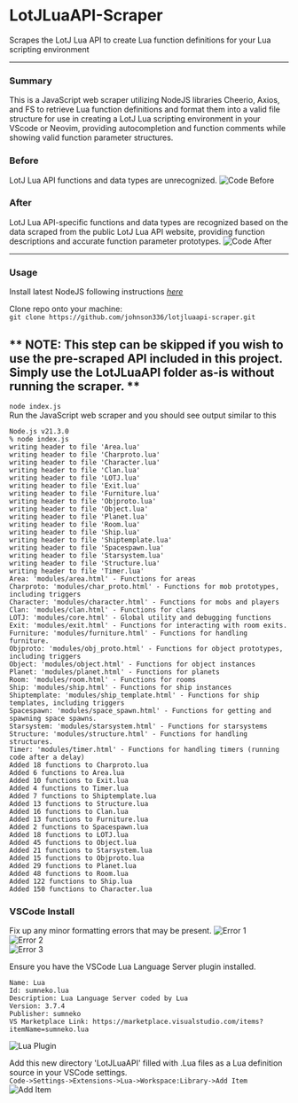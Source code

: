 # LotJLuaAPI-Scraper
Scrapes the LotJ Lua API to create Lua function definitions for your Lua scripting environment

---
### Summary
This is a JavaScript web scraper utilizing NodeJS libraries Cheerio, Axios, and FS to retrieve
Lua function definitions and format them into a valid file structure for use in creating a LotJ Lua 
scripting environment in your VScode or Neovim, providing autocompletion and function comments
while showing valid function parameter structures.

### __Before__
LotJ Lua API functions and data types are unrecognized.
![Code Before](assets/code_before.jpg)

### __After__
LotJ Lua API-specific functions and data types are recognized based on the data scraped from the public LotJ Lua API website, providing function descriptions and accurate function parameter prototypes.
![Code After](assets/code_after.jpg)

---
### Usage
Install latest NodeJS following instructions *[here](https://nodejs.org/en/learn/getting-started/how-to-install-nodejs)*

Clone repo onto your machine:<br>
`git clone https://github.com/johnson336/lotjluaapi-scraper.git`

## ** NOTE: This step can be skipped if you wish to use the pre-scraped API included in this project. Simply use the LotJLuaAPI folder as-is without running the scraper. **
`node index.js`<br>
Run the JavaScript web scraper and you should see output similar to this
```
Node.js v21.3.0
% node index.js
writing header to file 'Area.lua'
writing header to file 'Charproto.lua'
writing header to file 'Character.lua'
writing header to file 'Clan.lua'
writing header to file 'LOTJ.lua'
writing header to file 'Exit.lua'
writing header to file 'Furniture.lua'
writing header to file 'Objproto.lua'
writing header to file 'Object.lua'
writing header to file 'Planet.lua'
writing header to file 'Room.lua'
writing header to file 'Ship.lua'
writing header to file 'Shiptemplate.lua'
writing header to file 'Spacespawn.lua'
writing header to file 'Starsystem.lua'
writing header to file 'Structure.lua'
writing header to file 'Timer.lua'
Area: 'modules/area.html' - Functions for areas
Charproto: 'modules/char_proto.html' - Functions for mob prototypes, including triggers
Character: 'modules/character.html' - Functions for mobs and players
Clan: 'modules/clan.html' - Functions for clans
LOTJ: 'modules/core.html' - Global utility and debugging functions
Exit: 'modules/exit.html' - Functions for interacting with room exits.
Furniture: 'modules/furniture.html' - Functions for handling furniture.
Objproto: 'modules/obj_proto.html' - Functions for object prototypes, including triggers
Object: 'modules/object.html' - Functions for object instances
Planet: 'modules/planet.html' - Functions for planets
Room: 'modules/room.html' - Functions for rooms
Ship: 'modules/ship.html' - Functions for ship instances
Shiptemplate: 'modules/ship_template.html' - Functions for ship templates, including triggers
Spacespawn: 'modules/space_spawn.html' - Functions for getting and spawning space spawns.
Starsystem: 'modules/starsystem.html' - Functions for starsystems
Structure: 'modules/structure.html' - Functions for handling structures.
Timer: 'modules/timer.html' - Functions for handling timers (running code after a delay)
Added 18 functions to Charproto.lua
Added 6 functions to Area.lua
Added 10 functions to Exit.lua
Added 4 functions to Timer.lua
Added 7 functions to Shiptemplate.lua
Added 13 functions to Structure.lua
Added 16 functions to Clan.lua
Added 13 functions to Furniture.lua
Added 2 functions to Spacespawn.lua
Added 18 functions to LOTJ.lua
Added 45 functions to Object.lua
Added 21 functions to Starsystem.lua
Added 15 functions to Objproto.lua
Added 29 functions to Planet.lua
Added 48 functions to Room.lua
Added 122 functions to Ship.lua
Added 150 functions to Character.lua
```

### VSCode Install
Fix up any minor formatting errors that may be present.
![Error 1](assets/error1.jpg)<br>
![Error 2](assets/error2.jpg)<br>
![Error 3](assets/error3.jpg)<br>

Ensure you have the VSCode Lua Language Server plugin installed.
```
Name: Lua
Id: sumneko.lua
Description: Lua Language Server coded by Lua
Version: 3.7.4
Publisher: sumneko
VS Marketplace Link: https://marketplace.visualstudio.com/items?itemName=sumneko.lua
```
![Lua Plugin](assets/lua_plugin.jpg)

Add this new directory 'LotJLuaAPI' filled with .Lua files as a Lua definition source in your VSCode settings.<br>
`Code->Settings->Extensions->Lua->Workspace:Library->Add Item`
![Add Item](assets/add_item.jpg)
